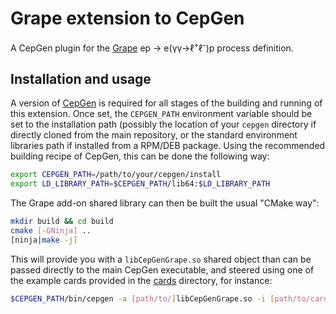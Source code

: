 # Grape extension to CepGen

A CepGen plugin for the [Grape](https://arxiv.org/abs/hep-ph/0012029v2) ep &rarr; e(&gamma;&gamma;&rarr;&#8467;<sup>+</sup>&#8467;<sup>-</sup>)p process definition.

## Installation and usage

A version of [CepGen](cepgen/cepgen) is required for all stages of the building and running of this extension.
Once set, the `CEPGEN_PATH` environment variable should be set to the installation path (possibly the location of your `cepgen` directory if directly cloned from the main repository, or the standard environment libraries path if installed from a RPM/DEB package.
Using the recommended building recipe of CepGen, this can be done the following way:

```bash
export CEPGEN_PATH=/path/to/your/cepgen/install
export LD_LIBRARY_PATH=$CEPGEN_PATH/lib64:$LD_LIBRARY_PATH
```

The Grape add-on shared library can then be built the usual "CMake way":

```bash
mkdir build && cd build
cmake [-GNinja] ..
[ninja|make -j]
```

This will provide you with a `libCepGenGrape.so` shared object than can be passed directly to the main CepGen executable, and steered using one of the example cards provided in the [cards](https://github.com/cepgen/CepGenGrapeProcess/tree/main/cards) directory, for instance:

```bash
$CEPGEN_PATH/bin/cepgen -a [path/to/]libCepGenGrape.so -i [path/to/cards/]grape_ep_epee_cfg.py
```
